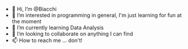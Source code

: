 - 👋 Hi, I’m @Biacchi
- 👀 I’m interested in programming in general, I'm just learning for fun at the moment 
- 🌱 I’m currently learning Data Analysis
- 💞️ I’m looking to collaborate on anything I can find
- 📫 How to reach me ... don't!

<!---
Biacchi/Biacchi is a ✨ special ✨ repository because its `README.md` (this file) appears on your GitHub profile.
You can click the Preview link to take a look at your changes.
--->
